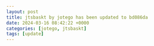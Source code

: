 ```yaml
---
layout: post
title: jtsbaskt by jotego has been updated to bd086da
date: 2024-03-16 08:42:22 +0000
categories: [jotego, jtsbaskt]
tags: [update]
---
```


